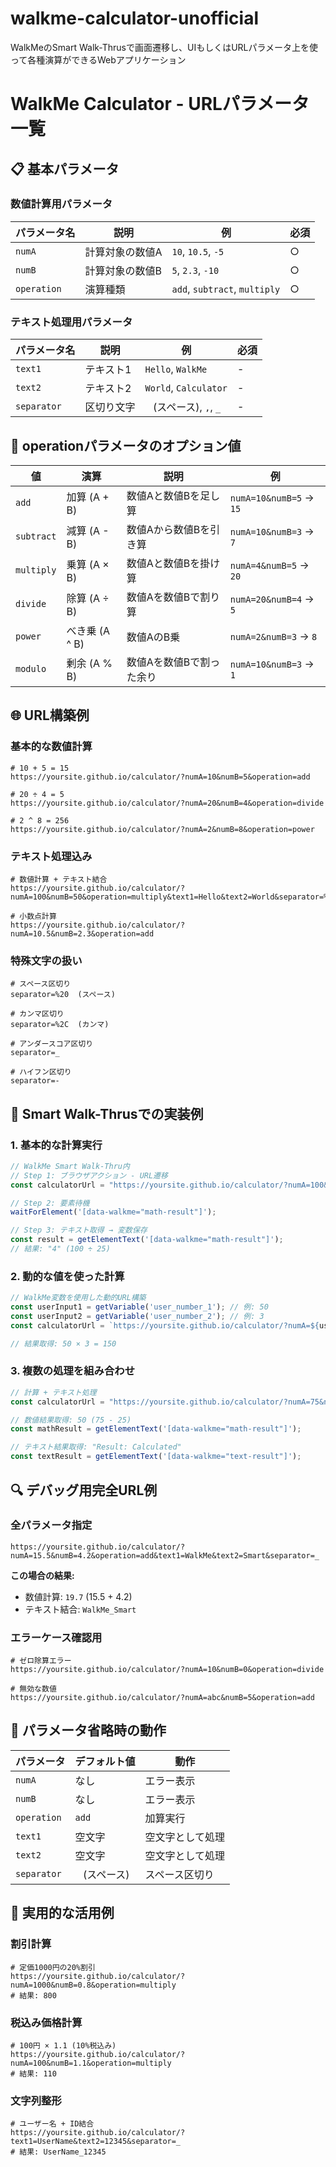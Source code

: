 # walkme-calculator-unofficial
WalkMeのSmart Walk-Thrusで画面遷移し、UIもしくはURLパラメータ上を使って各種演算ができるWebアプリケーション

# WalkMe Calculator - URLパラメータ一覧

## 📋 基本パラメータ

### 数値計算用パラメータ
| パラメータ名 | 説明 | 例 | 必須 |
|-------------|------|----|----|
| `numA` | 計算対象の数値A | `10`, `10.5`, `-5` | ○ |
| `numB` | 計算対象の数値B | `5`, `2.3`, `-10` | ○ |
| `operation` | 演算種類 | `add`, `subtract`, `multiply` | ○ |

### テキスト処理用パラメータ
| パラメータ名 | 説明 | 例 | 必須 |
|-------------|------|----|----|
| `text1` | テキスト1 | `Hello`, `WalkMe` | - |
| `text2` | テキスト2 | `World`, `Calculator` | - |
| `separator` | 区切り文字 | ` ` (スペース), `,`, `_` | - |

## 🔧 operationパラメータのオプション値

| 値 | 演算 | 説明 | 例 |
|---|-----|------|-----|
| `add` | 加算 (A + B) | 数値Aと数値Bを足し算 | `numA=10&numB=5` → `15` |
| `subtract` | 減算 (A - B) | 数値Aから数値Bを引き算 | `numA=10&numB=3` → `7` |
| `multiply` | 乗算 (A × B) | 数値Aと数値Bを掛け算 | `numA=4&numB=5` → `20` |
| `divide` | 除算 (A ÷ B) | 数値Aを数値Bで割り算 | `numA=20&numB=4` → `5` |
| `power` | べき乗 (A ^ B) | 数値AのB乗 | `numA=2&numB=3` → `8` |
| `modulo` | 剰余 (A % B) | 数値Aを数値Bで割った余り | `numA=10&numB=3` → `1` |

## 🌐 URL構築例

### 基本的な数値計算
```
# 10 + 5 = 15
https://yoursite.github.io/calculator/?numA=10&numB=5&operation=add

# 20 ÷ 4 = 5
https://yoursite.github.io/calculator/?numA=20&numB=4&operation=divide

# 2 ^ 8 = 256
https://yoursite.github.io/calculator/?numA=2&numB=8&operation=power
```

### テキスト処理込み
```
# 数値計算 + テキスト結合
https://yoursite.github.io/calculator/?numA=100&numB=50&operation=multiply&text1=Hello&text2=World&separator=%20

# 小数点計算
https://yoursite.github.io/calculator/?numA=10.5&numB=2.3&operation=add
```

### 特殊文字の扱い
```
# スペース区切り
separator=%20  (スペース)

# カンマ区切り  
separator=%2C  (カンマ)

# アンダースコア区切り
separator=_

# ハイフン区切り
separator=-
```

## 🎯 Smart Walk-Thrusでの実装例

### 1. 基本的な計算実行
```javascript
// WalkMe Smart Walk-Thru内
// Step 1: ブラウザアクション - URL遷移
const calculatorUrl = "https://yoursite.github.io/calculator/?numA=100&numB=25&operation=divide";

// Step 2: 要素待機
waitForElement('[data-walkme="math-result"]');

// Step 3: テキスト取得 → 変数保存
const result = getElementText('[data-walkme="math-result"]');
// 結果: "4" (100 ÷ 25)
```

### 2. 動的な値を使った計算
```javascript
// WalkMe変数を使用した動的URL構築
const userInput1 = getVariable('user_number_1'); // 例: 50
const userInput2 = getVariable('user_number_2'); // 例: 3
const calculatorUrl = `https://yoursite.github.io/calculator/?numA=${userInput1}&numB=${userInput2}&operation=multiply`;

// 結果取得: 50 × 3 = 150
```

### 3. 複数の処理を組み合わせ
```javascript
// 計算 + テキスト処理
const calculatorUrl = "https://yoursite.github.io/calculator/?numA=75&numB=25&operation=subtract&text1=Result&text2=Calculated&separator=:%20";

// 数値結果取得: 50 (75 - 25)
const mathResult = getElementText('[data-walkme="math-result"]');

// テキスト結果取得: "Result: Calculated"  
const textResult = getElementText('[data-walkme="text-result"]');
```

## 🔍 デバッグ用完全URL例

### 全パラメータ指定
```
https://yoursite.github.io/calculator/?numA=15.5&numB=4.2&operation=add&text1=WalkMe&text2=Smart&separator=_
```

**この場合の結果:**
- 数値計算: `19.7` (15.5 + 4.2)
- テキスト結合: `WalkMe_Smart`

### エラーケース確認用
```
# ゼロ除算エラー
https://yoursite.github.io/calculator/?numA=10&numB=0&operation=divide

# 無効な数値
https://yoursite.github.io/calculator/?numA=abc&numB=5&operation=add
```

## 📝 パラメータ省略時の動作

| パラメータ | デフォルト値 | 動作 |
|-----------|-------------|------|
| `numA` | なし | エラー表示 |
| `numB` | なし | エラー表示 |
| `operation` | `add` | 加算実行 |
| `text1` | 空文字 | 空文字として処理 |
| `text2` | 空文字 | 空文字として処理 |
| `separator` | ` ` (スペース) | スペース区切り |

## 🚀 実用的な活用例

### 割引計算
```
# 定価1000円の20%割引
https://yoursite.github.io/calculator/?numA=1000&numB=0.8&operation=multiply
# 結果: 800
```

### 税込み価格計算  
```
# 100円 × 1.1 (10%税込み)
https://yoursite.github.io/calculator/?numA=100&numB=1.1&operation=multiply
# 結果: 110
```

### 文字列整形
```
# ユーザー名 + ID結合
https://yoursite.github.io/calculator/?text1=UserName&text2=12345&separator=_
# 結果: UserName_12345
```
